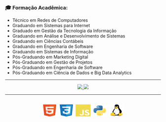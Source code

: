 ### 🎓 Formação Acadêmica:

- Técnico em Redes de Computadores
- Graduando em Sistemas para Internet
- Graduado em Gestão da Tecnologia da Informação
- Graduando em Análise e Desenvolvimento de Sistemas
- Graduando em Ciências Contábeis
- Graduando em Engenharia de Software
- Graduando em Sistemas de Informação
- Pós-Graduando em Marketing Digital
- Pós-Graduando em Gestão de Projetos
- Pós-Graduando em Engenharia de Software
- Pós-Graduando em Ciência de Dados e Big Data Analytics

___________________________________________________________________________________________________________________________________________________________________________________

<p align="center">
<a href="https://github.com/tacitoau/">
  <img height="160em" src="https://github-readme-stats.vercel.app/api?username=tacitoau&show_icons=true&theme=react&include_all_commits=true&count_private=true"/>
  <img height="160em" src="https://github-readme-stats.vercel.app/api/top-langs/?username=tacitoau&layout=compact&langs_count=7&theme=react"/>
</a>
</p>

___________________________________________________________________________________________________________________________________________________________________________________

<p align="center"><br>
  <img align="center" alt="HTML" height="40" width="50" src="https://raw.githubusercontent.com/devicons/devicon/master/icons/html5/html5-original.svg">
  <img align="center" alt="CSS" height="40" width="50" src="https://raw.githubusercontent.com/devicons/devicon/master/icons/css3/css3-original.svg">
  <img align="center" alt="JavaScript" height="40" width="50" src="https://raw.githubusercontent.com/devicons/devicon/master/icons/javascript/javascript-plain.svg">
  <img align="center" alt="Python" height="40" width="50" src="https://raw.githubusercontent.com/devicons/devicon/master/icons/python/python-original.svg">
  <img align="center" alt="Linux" height="40" width="50" src="https://raw.githubusercontent.com/devicons/devicon/master/icons/linux/linux-original.svg">
</p>
